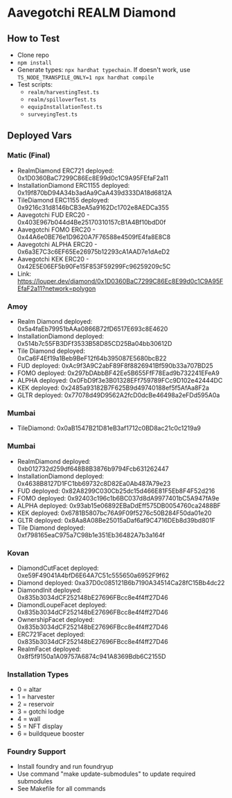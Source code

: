 # Aavegotchi REALM Diamond

## How to Test

- Clone repo
- `npm install`
- Generate types: `npx hardhat typechain`. If doesn't work, use `TS_NODE_TRANSPILE_ONLY=1 npx hardhat compile`
- Test scripts:
  - `realm/harvestingTest.ts`
  - `realm/spilloverTest.ts`
  - `equipInstallationTest.ts`
  - `surveyingTest.ts`

## Deployed Vars

### Matic (Final)

- RealmDiamond ERC721 deployed: 0x1D0360BaC7299C86Ec8E99d0c1C9A95FEfaF2a11
- InstallationDiamond ERC1155 deployed: 0x19f870bD94A34b3adAa9CaA439d333DA18d6812A
- TileDiamond ERC1155 deployed: 0x9216c31d8146bCB3eA5a9162Dc1702e8AEDCa355
- Aavegotchi FUD ERC20 - 0x403E967b044d4Be25170310157cB1A4Bf10bdD0f
- Aavegotchi FOMO ERC20 - 0x44A6e0BE76e1D9620A7F76588e4509fE4fa8E8C8
- Aavegotchi ALPHA ERC20 - 0x6a3E7C3c6EF65Ee26975b12293cA1AAD7e1dAeD2
- Aavegotchi KEK ERC20 - 0x42E5E06EF5b90Fe15F853F59299Fc96259209c5C
- Link: https://louper.dev/diamond/0x1D0360BaC7299C86Ec8E99d0c1C9A95FEfaF2a11?network=polygon

### Amoy

- Realm Diamond deployed: 0x5a4faEb79951bAAa0866B72fD6517E693c8E4620
- InstallationDiamond deployed: 0x514b7c55FB3DFf3533B58D85CD25Ba04bb30612D
- Tile Diamond deployed: 0xCa6F4Ef19a1Beb9BeF12f64b395087E5680bcB22
- FUD deployed: 0xAc9f3A9C2abF89F8f8826941Bf590b33a707BD25
- FOMO deployed: 0x297bDAbbBF42Ee5B655FfF78Ead9b732241EFeA9
- ALPHA deployed: 0x0FbD9f3e3B01328EFf759789FCc9D102e42444DC
- KEK deployed: 0x2485a93182B7F625B9d49740188ef5f5AfAa8F2a
- GLTR deployed: 0x77078d49D9562A2fcD0dcBe46498a2eFDd595A0a

### Mumbai

- TileDiamond: 0x0aB1547B21D81eB3af1712c0BD8ac21c0c1219a9

### Mumbai

- RealmDiamond deployed: 0xb012732d259df648B8B3876b9794Fcb631262447
- InstallationDiamond deployed: 0x4638B8127D1FC1bb69732c8D82Ea0Ab487A79e23
- FUD deployed: 0x82A8299C030Cb25dc15d466E81F5Eb8F4F52d216
- FOMO deployed: 0x92403c196c1b6BC037d8dA9977401bC5A947fA9e
- ALPHA deployed: 0x93ab15e06892EBaDdEff575DB0054760ca2488BF
- KEK deployed: 0x6781B5807bc76A9F09f5276c50B284F50da01e20
- GLTR deployed: 0x8Aa8A08Be25015aDaf6af9C4716DEb8d39bd801F
- Tile Diamond deployed: 0xf798165eaC975a7C98b1e351Eb36482A7b3a164f

### Kovan

- DiamondCutFacet deployed: 0xe59F49041A4bfD6E64A7C51c555650a6952F9f62
- Diamond deployed: 0xa37D0c085121B6b7190A34514Ca28fC15Bb4dc22
- DiamondInit deployed: 0x835b3034dCF252148bE27696FBcc8e4f4ff27D46
- DiamondLoupeFacet deployed: 0x835b3034dCF252148bE27696FBcc8e4f4ff27D46
- OwnershipFacet deployed: 0x835b3034dCF252148bE27696FBcc8e4f4ff27D46
- ERC721Facet deployed: 0x835b3034dCF252148bE27696FBcc8e4f4ff27D46
- RealmFacet deployed: 0x8f5f9150a1A09757A6874c941A8369Bdb6C2155D

### Installation Types

- 0 = altar
- 1 = harvester
- 2 = reservoir
- 3 = gotchi lodge
- 4 = wall
- 5 = NFT display
- 6 = buildqueue booster

### Foundry Support

- Install foundry and run foundryup
- Use command "make update-submodules" to update required submodules
- See Makefile for all commands
